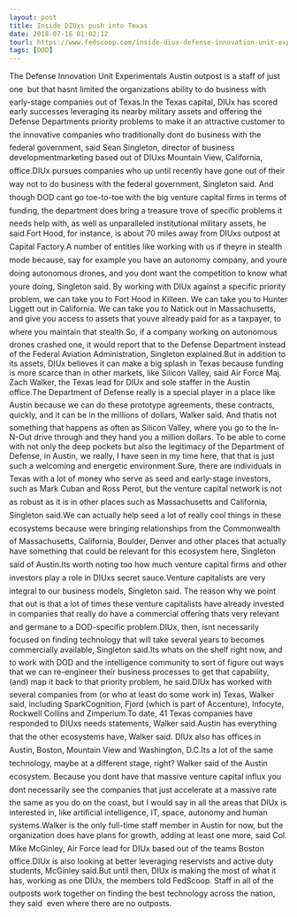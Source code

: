 ```yaml
---
layout: post
title: Inside DIUxs push into Texas
date: 2018-07-16 01:02:12
tourl: https://www.fedscoop.com/inside-diux-defense-innovation-unit-experimental-austin-texas/
tags: [DOD]
---
```

The Defense Innovation Unit Experimentals Austin outpost is a staff of just one  but that hasnt limited the organizations ability to do business with early-stage companies out of Texas.In the Texas capital, DIUx has scored early successes leveraging its nearby military assets and offering the Defense Departments priority problems to make it an attractive customer to the innovative companies who traditionally dont do business with the federal government, said Sean Singleton, director of business developmentmarketing based out of DIUxs Mountain View, California, office.DIUx pursues companies who up until recently have gone out of their way not to do business with the federal government, Singleton said. And though DOD cant go toe-to-toe with the big venture capital firms in terms of funding, the department does bring a treasure trove of specific problems it needs help with, as well as unparalleled institutional military assets, he said.Fort Hood, for instance, is about 70 miles away from DIUxs outpost at Capital Factory.A number of entities like working with us if theyre in stealth mode because, say for example you have an autonomy company, and youre doing autonomous drones, and you dont want the competition to know what youre doing, Singleton said. By working with DIUx against a specific priority problem, we can take you to Fort Hood in Killeen. We can take you to Hunter Liggett out in California. We can take you to Natick out in Massachusetts, and give you access to assets that youve already paid for as a taxpayer, to where you maintain that stealth.So, if a company working on autonomous drones crashed one, it would report that to the Defense Department instead of the Federal Aviation Administration, Singleton explained.But in addition to its assets, DIUx believes it can make a big splash in Texas because funding is more scarce than in other markets, like Silicon Valley, said Air Force Maj. Zach Walker, the Texas lead for DIUx and sole staffer in the Austin office.The Department of Defense really is a special player in a place like Austin because we can do these prototype agreements, these contracts, quickly, and it can be in the millions of dollars, Walker said. And thatis not something that happens as often as Silicon Valley, where you go to the In-N-Out drive through and they hand you a million dollars. To be able to come with not only the deep pockets but also the legitimacy of the Department of Defense, in Austin, we really, I have seen in my time here, that that is just such a welcoming and energetic environment.Sure, there are individuals in Texas with a lot of money who serve as seed and early-stage investors, such as Mark Cuban and Ross Perot, but the venture capital network is not as robust as it is in other places such as Massachusetts and California, Singleton said.We can actually help seed a lot of really cool things in these ecosystems because were bringing relationships from the Commonwealth of Massachusetts, California, Boulder, Denver and other places that actually have something that could be relevant for this ecosystem here, Singleton said of Austin.Its worth noting too how much venture capital firms and other investors play a role in DIUxs secret sauce.Venture capitalists are very integral to our business models, Singleton said. The reason why we point that out is that a lot of times these venture capitalists have already invested in companies that really do have a commercial offering thats very relevant and germane to a DOD-specific problem.DIUx, then, isnt necessarily focused on finding technology that will take several years to becomes commercially available, Singleton said.Its whats on the shelf right now, and to work with DOD and the intelligence community to sort of figure out ways that we can re-engineer their business processes to get that capability, (and) map it back to that priority problem, he said.DIUx has worked with several companies from (or who at least do some work in) Texas, Walker said, including SparkCognition, Fjord (which is part of Accenture), Infocyte, Rockwell Collins and Zimperium.To date, 41 Texas companies have responded to DIUxs needs statements, Walker said.Austin has everything that the other ecosystems have, Walker said. DIUx also has offices in Austin, Boston, Mountain View and Washington, D.C.Its a lot of the same technology, maybe at a different stage, right? Walker said of the Austin ecosystem. Because you dont have that massive venture capital influx you dont necessarily see the companies that just accelerate at a massive rate the same as you do on the coast, but I would say in all the areas that DIUx is interested in, like artificial intelligence, IT, space, autonomy and human systems.Walker is the only full-time staff member in Austin for now, but the organization does have plans for growth, adding at least one more, said Col. Mike McGinley, Air Force lead for DIUx based out of the teams Boston office.DIUx is also looking at better leveraging reservists and active duty students, McGinley said.But until then, DIUx is making the most of what it has, working as one DIUx, the members told FedScoop. Staff in all of the outposts work together on finding the best technology across the nation, they said  even where there are no outposts.